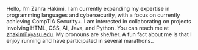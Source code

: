 Hello, I’m Zahra Hakimi. I am currently expanding my expertise in programming languages and cybersecurity, with a focus on currently achieving CompTIA Security+. I am interested in collaborating on projects involving HTML, CSS, AI, Java, and Python. You can reach me at zhakimi1@asu.edu. My pronouns are she/her. A fun fact about me is that I enjoy running and have participated in several marathons..

